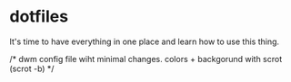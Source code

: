 # dotfiles

It's time to have everything in one place and learn how to use this thing.


/* dwm config file wiht minimal changes. colors + backgorund with scrot (scrot -b) */
